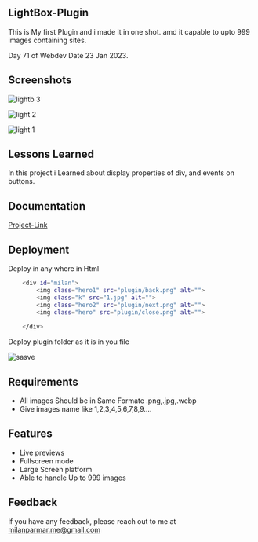 


## LightBox-Plugin

This is My first Plugin and i made it in one shot. amd it capable to upto 999 images containing sites.
 
  Day 71 of Webdev Date 23 Jan 2023.


## Screenshots


![lightb  3](https://user-images.githubusercontent.com/114464208/216954160-cce098ab-728a-4262-91f7-4e48851347b8.png)

![light 2](https://user-images.githubusercontent.com/114464208/216954475-78d8ea9f-65bb-4685-9d3d-b3fd9f974952.png)

![light 1](https://user-images.githubusercontent.com/114464208/216954208-e4dfeb2c-2004-47cb-ab0f-d95bcd63a12b.png)

## Lessons Learned

 In this project i Learned about display properties of div, and events on buttons.

 

 


## Documentation

[Project-Link](https://lightbox-plugin.netlify.app)


## Deployment

Deploy in any where in Html

```bash
    <div id="milan">
        <img class="hero1" src="plugin/back.png" alt="">
        <img class="k" src="1.jpg" alt="">
        <img class="hero2" src="plugin/next.png" alt="">
        <img class="hero" src="plugin/close.png" alt="">
    
    </div>
```

Deploy plugin folder as it is in you file

![sasve](https://user-images.githubusercontent.com/114464208/216955467-0dc98da9-a0bc-4a80-82a7-a33eb418bf67.png)


## Requirements

- All images Should be in Same Formate .png,.jpg,.webp
- Give images name like 1,2,3,4,5,6,7,8,9....

## Features


- Live previews
- Fullscreen mode
- Large Screen platform
- Able to handle Up to 999 images


## Feedback

If you have any feedback, please reach out to me at milanparmar.me@gmail.com


